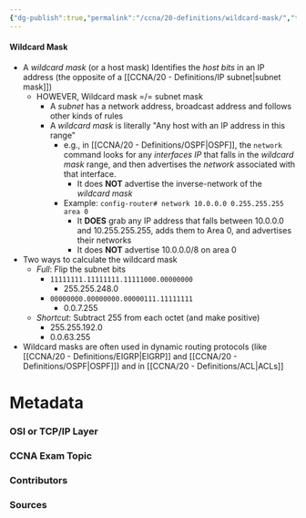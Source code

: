 ```yaml
---
{"dg-publish":true,"permalink":"/ccna/20-definitions/wildcard-mask/","tags":["defs_ccna"]}
---
```


#### Wildcard Mask
- A *wildcard mask* (or a host mask) Identifies the *host bits* in an IP address (the opposite of a [[CCNA/20 - Definitions/IP subnet\|subnet mask]])
	- HOWEVER, Wildcard mask =/= subnet mask
		- A *subnet* has a network address, broadcast address and follows other kinds of rules
		- A *wildcard mask* is literally "Any host with an IP address in this range"
			- e.g., in [[CCNA/20 - Definitions/OSPF\|OSPF]], the `network` command looks for any *interfaces IP* that falls in the *wildcard mask* range, and then advertises the *network* associated with that interface.
				- It does **NOT** advertise the inverse-network of the *wildcard mask*
			- Example: `config-router# network 10.0.0.0 0.255.255.255 area 0`
				- It **DOES** grab any IP address that falls between 10.0.0.0 and 10.255.255.255, adds them to Area 0, and advertises their networks
				- It does **NOT** advertise 10.0.0.0/8 on area 0
- Two ways to calculate the wildcard mask
	- *Full*: Flip the subnet bits
		- `11111111.11111111.11111000.00000000`
			- 255.255.248.0
		- `00000000.00000000.00000111.11111111`
			- 0.0.7.255
	- *Shortcut*: Subtract 255 from each octet (and make positive)
		- 255.255.192.0
		- 0.0.63.255
- Wildcard masks are often used in dynamic routing protocols (like [[CCNA/20 - Definitions/EIGRP\|EIGRP]] and [[CCNA/20 - Definitions/OSPF\|OSPF]]) and in [[CCNA/20 - Definitions/ACL\|ACLs]]



# Metadata
### OSI or TCP/IP Layer

### CCNA Exam Topic

### Contributors

### Sources
